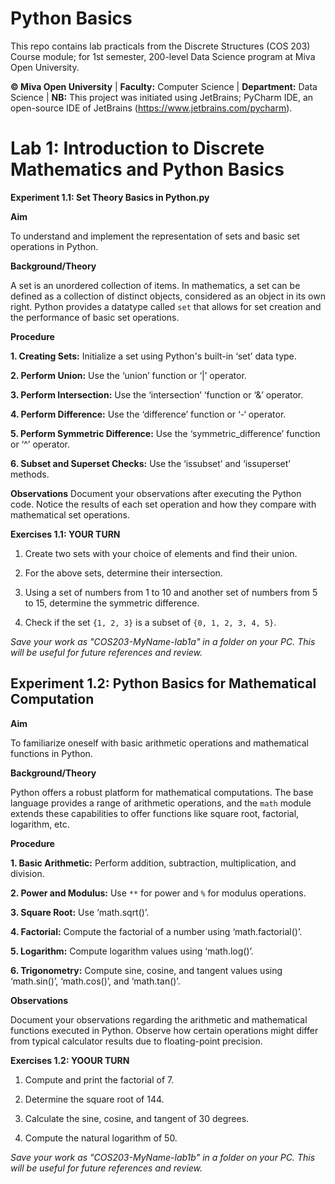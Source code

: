 # Python Basics
This repo contains lab practicals from the Discrete Structures (COS 203) Course module; for 1st semester, 200-level Data Science program at Miva Open University.

**© Miva Open University** | 
**Faculty:** Computer Science | 
**Department:** Data Science | 
**NB:** This project was initiated using JetBrains; PyCharm IDE, an open-source IDE of JetBrains (https://www.jetbrains.com/pycharm).

# Lab 1: Introduction to Discrete Mathematics and Python Basics
**Experiment 1.1: Set Theory Basics in Python.py** 

**Aim**

To understand and implement the representation of sets and basic set operations in Python.

**Background/Theory**

A set is an unordered collection of items. In mathematics, a set can be defined as a collection of distinct objects, considered as an object in its own right. Python provides a datatype called `set` that allows for set creation and the performance of basic set operations.

**Procedure**

**1. Creating Sets:** Initialize a set using Python's built-in ‘set’ data type.

**2. Perform Union:** Use the ‘union’ function or ‘|’ operator.

**3. Perform Intersection:** Use the ‘intersection’ ‘function or ‘&’ operator.

**4. Perform Difference:** Use the ‘difference’ function or ‘-‘ operator.

**5. Perform Symmetric Difference:** Use the ‘symmetric_difference’ function or ‘^’ operator.

**6. Subset and Superset Checks:** Use the ‘issubset’ and ‘issuperset’ methods.

**Observations**
Document your observations after executing the Python code. Notice the results of each set operation and how they compare with mathematical set operations.

**Exercises 1.1: YOUR TURN**

1. Create two sets with your choice of elements and find their union.
   
3. For the above sets, determine their intersection.
   
5. Using a set of numbers from 1 to 10 and another set of numbers from 5 to 15, determine the symmetric difference.
   
7. Check if the set `{1, 2, 3}` is a subset of `{0, 1, 2, 3, 4, 5}`.
 

 _Save your work as "COS203-MyName-lab1a" in a folder on your PC.  This will be useful for future references and review._



 ## Experiment 1.2: Python Basics for Mathematical Computation

**Aim**

To familiarize oneself with basic arithmetic operations and mathematical functions in Python.


**Background/Theory**

Python offers a robust platform for mathematical computations. The base language provides a range of arithmetic operations, and the `math` module extends these capabilities to offer functions like square root, factorial, logarithm, etc.

 

**Procedure**

**1. Basic Arithmetic:** Perform addition, subtraction, multiplication, and division.

**2. Power and Modulus:** Use `**` for power and `%` for modulus operations.

**3. Square Root:** Use ‘math.sqrt()’.

**4. Factorial:** Compute the factorial of a number using ‘math.factorial()’.

**5. Logarithm:** Compute logarithm values using ‘math.log()’.

**6. Trigonometry:** Compute sine, cosine, and tangent values using ‘math.sin()’, ‘math.cos()’, and ‘math.tan()’.

**Observations**

Document your observations regarding the arithmetic and mathematical functions executed in Python. Observe how certain operations might differ from typical calculator results due to floating-point precision.
 

**Exercises 1.2: YOOUR TURN**

1. Compute and print the factorial of 7.

2. Determine the square root of 144.

3. Calculate the sine, cosine, and tangent of 30 degrees.

4. Compute the natural logarithm of 50.

_Save your work as "COS203-MyName-lab1b" in a folder on your PC.  This will be useful for future references and review._

